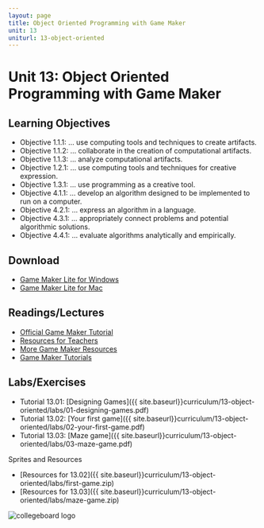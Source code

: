 ```yaml
---
layout: page
title: Object Oriented Programming with Game Maker
unit: 13
uniturl: 13-object-oriented
---
```


Unit 13: Object Oriented Programming with Game Maker
====================================================

Learning Objectives
-------------------
* Objective 1.1.1: … use computing tools and techniques to create artifacts.
* Objective 1.1.2: … collaborate in the creation of computational artifacts.
* Objective 1.1.3: … analyze computational artifacts.
* Objective 1.2.1: … use computing tools and techniques for creative expression.
* Objective 1.3.1: … use programming as a creative tool.
* Objective 4.1.1: … develop an algorithm designed to be implemented to run on a computer.
* Objective 4.2.1: … express an algorithm in a language.
* Objective 4.3.1: … appropriately connect problems and potential algorithmic solutions.
* Objective 4.4.1: … evaluate algorithms analytically and empirically.

Download
--------
 * [Game Maker Lite for Windows](http://www.yoyogames.com/gamemaker/windows)
 * [Game Maker Lite for Mac](http://www.yoyogames.com/gamemaker/mac)
 
Readings/Lectures
-----------------
 * [Official Game Maker Tutorial](http://sandbox.yoyogames.com/make/tutorials)
 * [Resources for Teachers](http://wiki.yoyogames.com/index.php/Information_For_Teachers)
 * [More Game Maker Resources](http://gamedev.edublogs.org/2012/12/07/game-maker-resources/)
 * [Game Maker Tutorials](http://www.screencast-o-matic.com/channels/c661FeVje)

Labs/Exercises
--------------
 * Tutorial 13.01: [Designing Games]({{ site.baseurl}}curriculum/13-object-oriented/labs/01-designing-games.pdf)
 * Tutorial 13.02: [Your first game]({{ site.baseurl}}curriculum/13-object-oriented/labs/02-your-first-game.pdf)
 * Tutorial 13.03: [Maze game]({{ site.baseurl}}curriculum/13-object-oriented/labs/03-maze-game.pdf)

Sprites and Resources
 * [Resources for 13.02]({{ site.baseurl}}curriculum/13-object-oriented/labs/first-game.zip)
 * [Resources for 13.03]({{ site.baseurl}}curriculum/13-object-oriented/labs/maze-game.zip)
 
![collegeboard logo](http://bjc-nc.github.io/bjc-course/img/cb.png)
